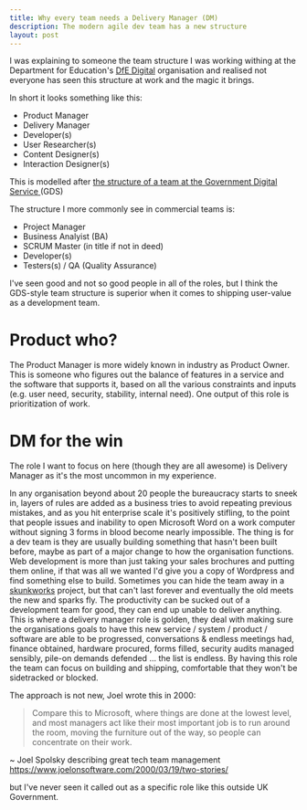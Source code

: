 ```yaml
---
title: Why every team needs a Delivery Manager (DM)
description: The modern agile dev team has a new structure
layout: post
---
```


I was explaining to someone the team structure I was working withing at the
Department for Education's [DfE Digital](https://dfedigital.blog.gov.uk/)
organisation and realised not everyone has seen this structure at work and the
magic it brings.


In short it looks something like this:

* Product Manager
* Delivery Manager
* Developer(s)
* User Researcher(s)
* Content Designer(s)
* Interaction Designer(s)

This is modelled after [the structure of a team at the Government Digital
Service
](https://www.gov.uk/service-manual/the-team/what-each-role-does-in-service-team)(GDS)

The structure I more commonly see in commercial teams is:

* Project Manager
* Business Analyist (BA)
* SCRUM Master (in title if not in deed)
* Developer(s)
* Testers(s) / QA (Quality Assurance)

I've seen good and not so good people in all of the roles, but I think the
GDS-style team structure is superior when it comes to shipping user-value as a
development team.

# Product who?

The Product Manager is more widely known in industry as Product Owner. This is
someone who figures out the balance of features in a service and the software
that supports it, based on all the various constraints and inputs (e.g. user
need, security, stability, internal need). One output of this role is
prioritization of work.

# DM for the win

The role I want to focus on here (though they are all awesome) is Delivery
Manager as it's the most uncommon in my experience.

In any organisation beyond about 20 people the bureaucracy starts to sneek in,
layers of rules are added as a business tries to avoid repeating previous
mistakes, and as you hit enterprise scale it's positively stifling, to the
point that people issues and inability to open Microsoft Word on a work
computer without signing 3 forms in blood become nearly impossible. The thing
is for a dev team is they are usually building something that hasn't been built
before, maybe as part of a major change to how the organisation functions. Web
development is more than just taking your sales brochures and putting them
online, if that was all we wanted I'd give you a copy of Wordpress and find
something else to build. Sometimes you can hide the team away in a
[skunkworks](https://en.wikipedia.org/wiki/Skunk_Works) project, but that can't
last forever and eventually the old meets the new and sparks fly. The
productivity can be sucked out of a development team for good, they can end up
unable to deliver anything. This is where a delivery manager role is golden,
they deal with making sure the organisations goals to have this new service /
system / product / software are able to be progressed, conversations & endless
meetings had, finance obtained, hardware procured, forms filled, security
audits managed sensibly, pile-on demands defended ... the list is endless. By
having this role the team can focus on building and shipping, comfortable that
they won't be sidetracked or blocked.

The approach is not new, Joel wrote this in 2000:

> Compare this to Microsoft, where things are done at the lowest level, and
> most managers act like their most important job is to run around the room,
> moving the furniture out of the way, so people can concentrate on their work.

~ Joel Spolsky describing great tech team management <https://www.joelonsoftware.com/2000/03/19/two-stories/>

but I've never seen it called out as a specific role like this outside UK Government.


